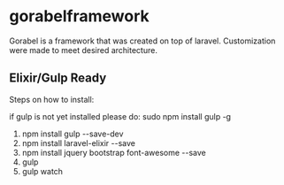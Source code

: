 # gorabelframework
Gorabel is a framework that was created on top of laravel. Customization were made to meet desired architecture.

## Elixir/Gulp Ready
Steps on how to install:

if gulp is not yet installed please do: sudo npm install gulp -g

1. npm install gulp --save-dev
2. npm install laravel-elixir --save
3. npm install jquery bootstrap font-awesome --save
4. gulp
5. gulp watch 


